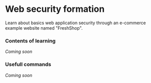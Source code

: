 # Web security formation

Learn about basics web application security through an e-commerce example website named "FreshShop".

### Contents of learning
*Coming soon*

### Usefull commands
*Coming soon*